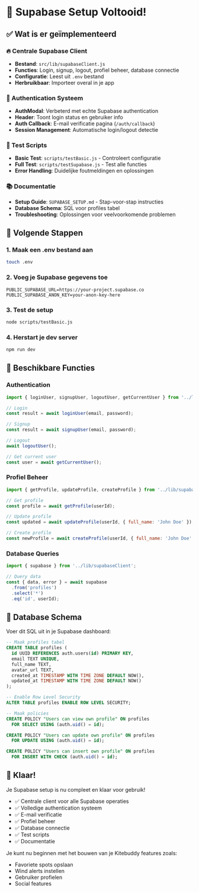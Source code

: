 # 🎉 Supabase Setup Voltooid!

## ✅ Wat is er geïmplementeerd

### 🔥 Centrale Supabase Client
- **Bestand**: `src/lib/supabaseClient.js`
- **Functies**: Login, signup, logout, profiel beheer, database connectie
- **Configuratie**: Leest uit `.env` bestand
- **Herbruikbaar**: Importeer overal in je app

### 🔐 Authentication Systeem
- **AuthModal**: Verbeterd met echte Supabase authentication
- **Header**: Toont login status en gebruiker info
- **Auth Callback**: E-mail verificatie pagina (`/auth/callback`)
- **Session Management**: Automatische login/logout detectie

### 🧪 Test Scripts
- **Basic Test**: `scripts/testBasic.js` - Controleert configuratie
- **Full Test**: `scripts/testSupabase.js` - Test alle functies
- **Error Handling**: Duidelijke foutmeldingen en oplossingen

### 📚 Documentatie
- **Setup Guide**: `SUPABASE_SETUP.md` - Stap-voor-stap instructies
- **Database Schema**: SQL voor profiles tabel
- **Troubleshooting**: Oplossingen voor veelvoorkomende problemen

## 🚀 Volgende Stappen

### 1. Maak een .env bestand aan
```bash
touch .env
```

### 2. Voeg je Supabase gegevens toe
```env
PUBLIC_SUPABASE_URL=https://your-project.supabase.co
PUBLIC_SUPABASE_ANON_KEY=your-anon-key-here
```

### 3. Test de setup
```bash
node scripts/testBasic.js
```

### 4. Herstart je dev server
```bash
npm run dev
```

## 🎯 Beschikbare Functies

### Authentication
```javascript
import { loginUser, signupUser, logoutUser, getCurrentUser } from '../lib/supabaseClient';

// Login
const result = await loginUser(email, password);

// Signup
const result = await signupUser(email, password);

// Logout
await logoutUser();

// Get current user
const user = await getCurrentUser();
```

### Profiel Beheer
```javascript
import { getProfile, updateProfile, createProfile } from '../lib/supabaseClient';

// Get profile
const profile = await getProfile(userId);

// Update profile
const updated = await updateProfile(userId, { full_name: 'John Doe' });

// Create profile
const newProfile = await createProfile(userId, { full_name: 'John Doe' });
```

### Database Queries
```javascript
import { supabase } from '../lib/supabaseClient';

// Query data
const { data, error } = await supabase
  .from('profiles')
  .select('*')
  .eq('id', userId);
```

## 🔧 Database Schema

Voer dit SQL uit in je Supabase dashboard:

```sql
-- Maak profiles tabel
CREATE TABLE profiles (
  id UUID REFERENCES auth.users(id) PRIMARY KEY,
  email TEXT UNIQUE,
  full_name TEXT,
  avatar_url TEXT,
  created_at TIMESTAMP WITH TIME ZONE DEFAULT NOW(),
  updated_at TIMESTAMP WITH TIME ZONE DEFAULT NOW()
);

-- Enable Row Level Security
ALTER TABLE profiles ENABLE ROW LEVEL SECURITY;

-- Maak policies
CREATE POLICY "Users can view own profile" ON profiles
  FOR SELECT USING (auth.uid() = id);

CREATE POLICY "Users can update own profile" ON profiles
  FOR UPDATE USING (auth.uid() = id);

CREATE POLICY "Users can insert own profile" ON profiles
  FOR INSERT WITH CHECK (auth.uid() = id);
```

## 🎉 Klaar!

Je Supabase setup is nu compleet en klaar voor gebruik! 

- ✅ Centrale client voor alle Supabase operaties
- ✅ Volledige authentication systeem
- ✅ E-mail verificatie
- ✅ Profiel beheer
- ✅ Database connectie
- ✅ Test scripts
- ✅ Documentatie

Je kunt nu beginnen met het bouwen van je Kitebuddy features zoals:
- Favoriete spots opslaan
- Wind alerts instellen
- Gebruiker profielen
- Social features
